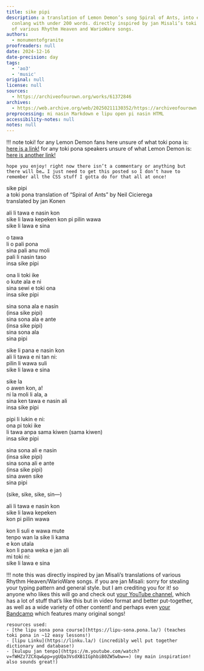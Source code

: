 ```yaml
---
title: sike pipi
description: a translation of Lemon Demon’s song Spiral of Ants, into everyone’s favorite
  conlang with under 200 words. directly inspired by jan Misali’s toki pona translations
  of various Rhythm Heaven and WarioWare songs.
authors:
  - monumentofgranite
proofreaders: null
date: 2024-12-16
date-precision: day
tags:
  - 'ao3'
  - 'music'
original: null
license: null
sources:
  - https://archiveofourown.org/works/61372846
archives:
  - https://web.archive.org/web/20250211130352/https://archiveofourown.org/works/61372846
preprocessing: mi nasin Markdown e lipu open pi nasin HTML
accessibility-notes: null
notes: null
---
```


!!! note
    toki! for any Lemon Demon fans here unsure of what toki pona is: [here is a link!](https://en.m.wikipedia.org/wiki/Toki_Pona) for any toki pona speakers unsure of what Lemon Demon is: [here is another link!](https://en.m.wikipedia.org/wiki/Lemon_Demon)

    hope you enjoy! right now there isn’t a commentary or anything but there will be… I just need to get this posted so I don’t have to remember all the CSS stuff I gotta do for that all at once!

sike pipi  
a toki pona translation of “Spiral of Ants” by Neil Cicierega  
translated by jan Konen

ali li tawa e nasin kon  
sike li lawa kepeken kon pi pilin wawa  
sike li lawa e sina 

o tawa  
li o pali pona  
sina pali anu moli  
pali li nasin taso  
insa sike pipi 

ona li toki ike  
o kute ala e ni  
sina sewi e toki ona  
insa sike pipi 

sina sona ala e nasin  
(insa sike pipi)  
sina sona ala e ante  
(insa sike pipi)  
sina sona ala  
sina pipi

sike li pana e nasin kon  
ali li tawa e ni tan ni:  
pilin li wawa suli  
sike li lawa e sina

sike la  
o awen kon, a!  
ni la moli li ala, a  
sina ken tawa e nasin ali  
insa sike pipi

pipi li lukin e ni:  
ona pi toki ike  
li tawa anpa sama kiwen (sama kiwen)  
insa sike pipi

sina sona ali e nasin  
(insa sike pipi)  
sina sona ali e ante  
(insa sike pipi)  
sina awen sike  
sina pipi

(sike, sike, sike, sin—)

ali li tawa e nasin kon  
sike li lawa kepeken  
kon pi pilin wawa

kon li suli e wawa mute  
tenpo wan la sike li kama  
e kon utala  
kon li pana weka e jan ali  
mi toki ni:  
sike li lawa e sina

!!! note
    this was directly inspired by jan Misali’s translations of various Rhythm Heaven/WarioWare songs. if you are jan Misali: sorry for stealing your typing pattern and general style. but I am crediting you for it! so anyone who likes this will go and check out [your YouTube channel](https://m.youtube.com/@HBMmaster), which has a lot of stuff that’s like this but in video format and better put-together, as well as a wide variety of other content! and perhaps even [your Bandcamp](https://conlangcritic.bandcamp.com/) which features many original songs!

    resources used:
    - [the lipu sona pona course](https://lipu-sona.pona.la/) (teaches toki pona in ~12 easy lessons!)
    - [lipu Linku](https://linku.la/) (incredibly well put together dictionary and database!)
    - [kulupu jan tenpo](https://m.youtube.com/watch?v=fWHZz7ZCXqw&pp=ygUQa3VsdXB1IGphbiB0ZW5wbw==) (my main inspiration! also sounds great!)